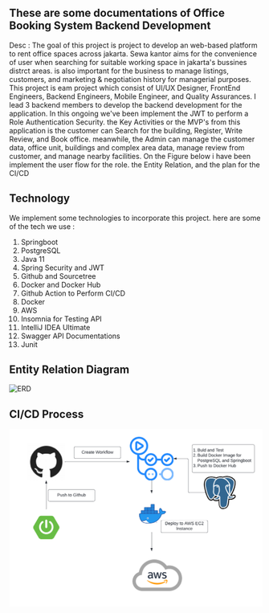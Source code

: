 ## These are some documentations of Office Booking System Backend Development

Desc : The goal of this project is project to develop an web-based platform to rent office spaces across jakarta. Sewa kantor aims for the convenience of user when searching for suitable working space in jakarta's bussines distrct
areas. is also important for the business to manage listings, customers, and marketing & negotiation history for managerial purposes. This project is eam project which consist of UI/UX Designer, FrontEnd Engineers, Backend
Engineers, Mobile Engineer, and Quality Assurances. I lead 3 backend members to develop the backend development for the application. In this ongoing we've been implement the JWT to perform a Role Authentication
Security. the Key Activities or the MVP's from this application is the customer can Search for the building, Register, Write Review, and Book office. meanwhile, the Admin can manage the customer data, office unit, buildings
and complex area data, manage review from customer, and manage nearby facilities. On the Figure below i have been implement the user flow for the role. the Entity Relation, and the plan for the CI/CD

## Technology
We implement some technologies to incorporate this project.
here are some of the tech we use :
1. Springboot 
2. PostgreSQL
3. Java 11
4. Spring Security and JWT
5. Github and Sourcetree
6. Docker and Docker Hub
7. Github Action to Perform CI/CD
8. Docker
9. AWS
10. Insomnia for Testing API
11. IntelliJ IDEA Ultimate
12. Swagger API Documentations
13. Junit

## Entity Relation Diagram
![ERD](lhttps://github.com/Kel2-Kanbo/Backend/blob/master/picture/office_Booking_System.png)

## CI/CD Process
![CICD](https://github.com/Kel2-Kanbo/Backend/blob/master/picture/CICD%20Process.png)